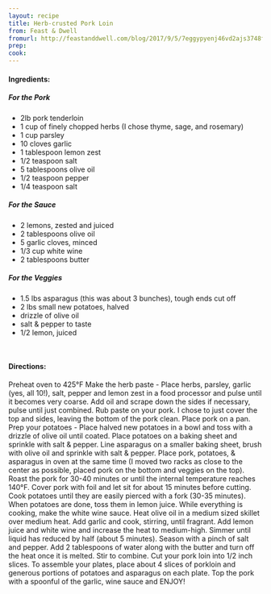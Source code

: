 ```yaml
---
layout: recipe
title: Herb-crusted Pork Loin
from: Feast & Dwell
fromurl: http://feastanddwell.com/blog/2017/9/5/7eggypyenj46vd2ajs3748fo4xifd6
prep: 
cook: 
---
```


#### Ingredients:

##### For the Pork

* 2lb pork tenderloin
* 1 cup of finely chopped herbs (I chose thyme, sage, and rosemary)
* 1 cup parsley
* 10 cloves garlic
* 1 tablespoon lemon zest
* 1/2 teaspoon salt
* 5 tablespoons olive oil
* 1/2 teaspoon pepper
* 1/4 teaspoon salt

##### For the Sauce

* 2 lemons, zested and juiced
* 2 tablespoons olive oil
* 5 garlic cloves, minced
* 1/3 cup white wine
* 2 tablespoons butter

##### For the Veggies

* 1.5 lbs asparagus (this was about 3 bunches), tough ends cut off
* 2 lbs small new potatoes, halved
* drizzle of olive oil
* salt & pepper to taste
* 1/2 lemon, juiced

<br>

#### Directions:

Preheat oven to 425°F
Make the herb paste - Place herbs, parsley, garlic (yes, all 10!), salt, pepper and lemon zest in a food processor and pulse until it becomes very coarse. Add oil and scrape down the sides if necessary, pulse until just combined. 
Rub paste on your pork. I chose to just cover the top and sides, leaving the bottom of the pork clean. Place pork on a pan.
Prep your potatoes - Place halved new potatoes in a bowl and toss with a drizzle of olive oil until coated.
Place potatoes on a baking sheet and sprinkle with salt & pepper. Line asparagus on a smaller baking sheet, brush with olive oil and sprinkle with salt & pepper.
Place pork, potatoes, & asparagus in oven at the same time (I moved two racks as close to the center as possible, placed pork on the bottom and veggies on the top). Roast the pork for 30-40 minutes or until the internal temperature reaches 140°F. Cover pork with foil and let sit for about 15 minutes before cutting. Cook potatoes until they are easily pierced with a fork (30-35 minutes). When potatoes are done, toss them in lemon juice. 
While everything is cooking, make the white wine sauce. Heat olive oil in a medium sized skillet over medium heat. Add garlic and cook, stirring, until fragrant. Add lemon juice and white wine and increase the heat to medium-high. Simmer until liquid has reduced by half (about 5 minutes). Season with a pinch of salt and pepper. Add 2 tablespoons of water along with the butter and turn off the heat once it is melted. Stir to combine.
Cut your pork loin into 1/2 inch slices. To assemble your plates, place about 4 slices of porkloin and generous portions of potatoes and asparagus on each plate. Top the pork with a spoonful of the garlic, wine sauce and ENJOY! 
